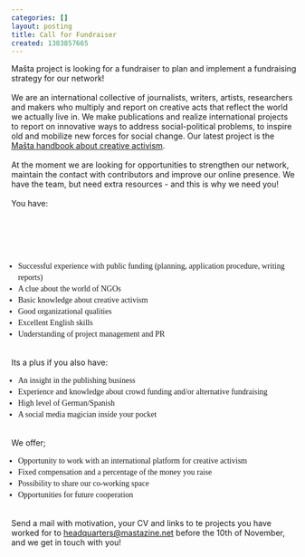 ```yaml
---
categories: []
layout: posting
title: Call for Fundraiser
created: 1383857665
---
```

<p><span>Mašta project is looking for a <span class="il">fundraiser</span> to plan and implement a <span class="il">fundraising</span> strategy for our network!<br><br>We are an international collective of journalists, writers, artists, researchers and makers who multiply and report on creative acts that reflect the world we actually live in. We make publications and realize international projects to report on innovative ways to address social-political problems, to inspire old and mobilize new forces for social change. Our latest project is the <a href="/handbook/">Mašta handbook about creative activism</a>.<br><br>At the moment we are looking for opportunities to strengthen our network, maintain the contact with contributors and improve our online presence. We have the team, but need extra resources - and this is why we need you!<br><br>You have:</span><wbr></p><p><wbr><wbr></p><p><wbr></p><wbr><wbr><wbr><wbr><wbr><ul style="padding-left:12px;font-family:Georgia,serif;font-size:14px;line-height:20px;margin:0"><li style="font-family:Georgia,serif"><span>Successful experience with public funding (planning, application procedure, writing reports)</span></li><li style="font-family:Georgia,serif"><span>A clue about the world of NGOs</span></li><li style="font-family:Georgia,serif"><span>Basic knowledge about creative activism</span></li><li style="font-family:Georgia,serif"><span>Good organizational qualities</span></li><li style="font-family:Georgia,serif"><span>Excellent English skills</span></li><li style="font-family:Georgia,serif"><span>Understanding of project management and PR</span></li></ul><p><br><span>Its a plus if you also have:</span></p><ul style="padding-left:12px;font-family:Georgia,serif;font-size:14px;line-height:20px;margin:0"><li style="font-family:Georgia,serif"><span>An insight in the publishing business</span></li><li style="font-family:Georgia,serif"><span>Experience and knowledge about crowd funding and/or alternative <span class="il">fundraising</span></span></li><li style="font-family:Georgia,serif"><span>High level of German/Spanish</span></li><li style="font-family:Georgia,serif"><span>A social media magician inside your pocket</span></li></ul><p><br><span>We offer;</span></p><ul style="padding-left:12px;font-family:Georgia,serif;font-size:14px;line-height:20px;margin:0"><li style="font-family:Georgia,serif"><span>Opportunity to work with an international platform for creative activism</span></li><li style="font-family:Georgia,serif"><span>Fixed compensation and a percentage of the money you raise</span></li><li style="font-family:Georgia,serif"><span>Possibility to share our co-working space</span></li><li style="font-family:Georgia,serif"><span>Opportunities for future cooperation</span></li></ul><p><br><span>Send a mail with motivation, your CV and links to te projects you have worked for to <a href="mailto:headquarters@mastazine.net" target="_blank">headquarters@mastazine.net</a> before the 10th of November, and we get in touch with you!</span></p><p>&nbsp;</p><p>&nbsp;</p><p></p>
